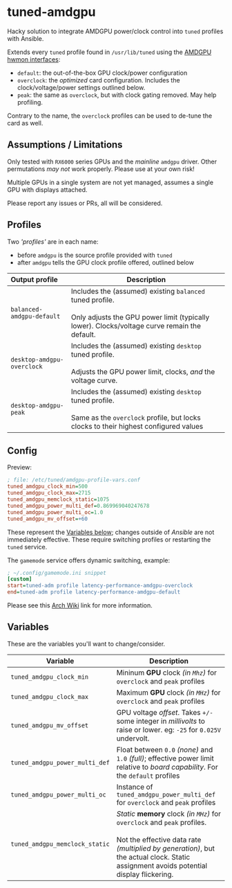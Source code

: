 # tuned-amdgpu

Hacky solution to integrate AMDGPU power/clock control into `tuned` profiles
with Ansible.

Extends every `tuned` profile found in `/usr/lib/tuned`
using the [AMDGPU hwmon interfaces](https://docs.kernel.org/gpu/amdgpu/thermal.html):

- `default`: the out-of-the-box GPU clock/power configuration
- `overclock`: the _optimized_ card configuration. Includes the clock/voltage/power settings outlined below.
- `peak`: the same as `overclock`, but with clock gating removed. May help profiling.

Contrary to the name, the `overclock` profiles can be used to de-tune the card as well.


## Assumptions / Limitations

Only tested with `RX6000` series GPUs and the _mainline_ `amdgpu` driver. Other permutations
_may not_ work properly. Please use at your own risk!

Multiple GPUs in a single system are not yet managed,
assumes a single GPU with displays attached.

Please report any issues or PRs, all will be considered.

## Profiles

Two _'profiles'_ are in each name:

- before `amdgpu` is the source profile provided with `tuned`
- after `amdgpu` tells the GPU clock profile offered, outlined below

| Output profile | Description |
|:---|---|
| `balanced-amdgpu-default` | Includes the (assumed) existing `balanced` tuned profile.<br/><br/>Only adjusts the GPU power limit (typically lower).  Clocks/voltage curve remain the default. |
| `desktop-amdgpu-overclock` | Includes the (assumed) existing `desktop` tuned profile.<br/><br/>Adjusts the GPU power limit, clocks, _and_ the voltage curve. |
| `desktop-amdgpu-peak` | Includes the (assumed) existing `desktop` tuned profile.<br/><br/>Same as the `overclock` profile, but locks clocks to their highest configured values |

## Config

Preview:

```ini
; file: /etc/tuned/amdgpu-profile-vars.conf
tuned_amdgpu_clock_min=500
tuned_amdgpu_clock_max=2715
tuned_amdgpu_memclock_static=1075
tuned_amdgpu_power_multi_def=0.869969040247678
tuned_amdgpu_power_multi_oc=1.0
tuned_amdgpu_mv_offset=+60
```
These represent the [Variables below](#Variables); changes outside of _Ansible_ are not immediately effective.
These require switching profiles or restarting the `tuned` service.

The `gamemode` service offers dynamic switching, example:

```ini
; ~/.config/gamemode.ini snippet
[custom]
start=tuned-adm profile latency-performance-amdgpu-overclock
end=tuned-adm profile latency-performance-amdgpu-default
```

Please see this [Arch Wiki](https://wiki.archlinux.org/title/Gamemode) link for more information.

## Variables

These are the variables you'll want to change/consider.

| Variable               | Description |  
|------------------------|-------------|  
| `tuned_amdgpu_clock_min` | Mininum **GPU** clock _(in `Mhz`)_ for `overclock` and `peak` profiles |  
| `tuned_amdgpu_clock_max` | Maximum **GPU** clock _(in `MHz`)_ for `overclock` and `peak` profiles |  
| `tuned_amdgpu_mv_offset` | GPU voltage _offset_. Takes `+/-` some integer in _millivolts_ to raise or lower. eg: `-25` for `0.025V` undervolt. |  
| `tuned_amdgpu_power_multi_def` | Float between `0.0` _(none)_ and `1.0` _(full)_; effective power limit relative to _board capability_. For the `default` profiles |  
| `tuned_amdgpu_power_multi_oc` | Instance of `tuned_amdgpu_power_multi_def` for `overclock` and `peak` profiles |  
| `tuned_amdgpu_memclock_static` | _Static_ **memory** clock _(in `MHz`)_ for `overclock` and `peak` profiles.<br/><br/>Not the effective data rate _(multiplied by generation)_, but the actual clock. Static assignment avoids potential display flickering. |  
